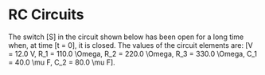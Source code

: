 # RC Circuits

The switch \[S\] in the circuit shown below has been open 
for a long time when, at time \[t = 0\], it is closed. The 
values of the circuit elements are: \[V = 12.0 V, 
R_1 = 110.0 \Omega, R_2 = 220.0 \Omega, R_3 = 330.0 \Omega, 
C_1 = 40.0 \mu F, C_2 = 80.0 \mu F\].